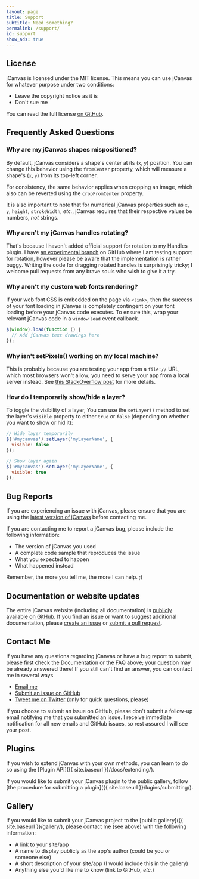 ```yaml
---
layout: page
title: Support
subtitle: Need something?
permalink: /support/
id: support
show_ads: true
---
```


## License

jCanvas is licensed under the MIT license. This means you can use jCanvas for whatever purpose under two conditions:

- Leave the copyright notice as it is
- Don't sue me

You can read the full license [on GitHub](https://github.com/caleb531/jcanvas/blob/master/LICENSE.txt).

## Frequently Asked Questions

### Why are my jCanvas shapes mispositioned?

By default, jCanvas considers a shape's center at its (`x`, `y`) position. You can change this behavior using the `fromCenter` property, which will measure a shape's (`x`, `y`) from its top-left corner.

For consistency, the same behavior applies when cropping an image, which also can be reverted using the `cropFromCenter` property.

It is also important to note that for numerical jCanvas properties such as `x`, `y`, `height`, `strokeWidth`, *etc.*, jCanvas requires that their respective values be numbers, *not* strings.

### Why aren't my jCanvas handles rotating?

That's because I haven't added official support for rotation to my Handles plugin. I have [an experimental branch](https://github.com/caleb531/jcanvas/tree/feature-handles-rotation/plugins) on GitHub where I am testing support for rotation, however please be aware that the implementation is rather buggy. Writing the code for dragging rotated handles is surprisingly tricky; I welcome pull requests from any brave souls who wish to give it a try.

### Why aren't my custom web fonts rendering?

If your web font CSS is embedded on the page via `<link>`, then the success of your font loading in jCanvas is completely contingent on your font loading before your jCanvas code executes. To ensure this, wrap your relevant jCanvas code in a `window` `load` event callback.

```javascript
$(window).load(function () {
  // Add jCanvas text drawings here
});
```

### Why isn't setPixels() working on my local machine?

This is probably because you are testing your app from a `file://` URL, which most browsers won't allow; you need to serve your app from a local server instead. See [this StackOverflow post](http://stackoverflow.com/questions/19869150/getimagedata-cross-origin-error) for more details. 

### How do I temporarily show/hide a layer?

To toggle the visibility of a layer, You can use the `setLayer()` method to set the layer's `visible` property to either `true` or `false` (depending on whether you want to show or hid it):

```javascript
// Hide layer temporarily
$('#mycanvas').setLayer('myLayerName', {
  visible: false
});
```

```javascript
// Show layer again
$('#mycanvas').setLayer('myLayerName', {
  visible: true
});
```

## Bug Reports

If you are experiencing an issue with jCanvas, please ensure that you are using the [latest version of jCanvas](https://github.com/caleb531/jcanvas) before contacting me.

If you are contacting me to report a jCanvas bug, please include the following information:

- The version of jCanvas you used
- A complete code sample that reproduces the issue
- What you expected to happen
- What happened instead

Remember, the more you tell me, the more I can help. ;)

## Documentation or website updates

The entire jCanvas website (including all documentation) is [publicly available on GitHub](https://github.com/caleb531/jcanvas-website). If you find an issue or want to suggest additional documentation, please [create an issue](https://github.com/caleb531/jcanvas-website/issues) or [submit a pull request](https://github.com/caleb531/jcanvas-website/pulls).

## Contact Me

If you have any questions regarding jCanvas or have a bug report to submit, please first check the Documentation or the FAQ above; your question may be already answered there! If you still can't find an answer, you can contact me in several ways

- [Email me](mailto:caleb@calebevans.me)
- [Submit an issue on GitHub](https://github.com/caleb531/jcanvas/issues)
- [Tweet me on Twitter](https://twitter.com/caleb531) (only for quick questions, please)

If you choose to submit an issue on GitHub, please don't submit a follow-up email notifying me that you submitted an issue. I receive immediate notification for all new emails and GitHub issues, so rest assured I will see your post.

## Plugins

If you wish to extend jCanvas with your own methods, you can learn to do so using the [Plugin API]({{ site.baseurl }}/docs/extending/).

If you would like to submit your jCanvas plugin to the public gallery, follow [the procedure for submitting a plugin]({{ site.baseurl }}/lugins/submitting/).

## Gallery

If you would like to submit your jCanvas project to the [public gallery]({{ site.baseurl }}/gallery/), please contact me (see above) with the following information:

- A link to your site/app
- A name to display publicly as the app's author (could be you or someone else)
- A short description of your site/app (I would include this in the gallery)
- Anything else you'd like me to know (link to GitHub, *etc.*)
